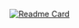 [![Readme Card](https://github-readme-stats.vercel.app/api/pin/?toprate425=anuraghazra&repo=github-readme-stats)](https://github.com/anuraghazra/github-readme-stats)

